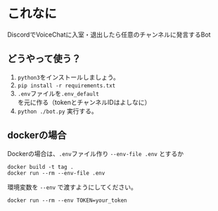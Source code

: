 # これなに
DiscordでVoiceChatに入室・退出したら任意のチャンネルに発言するBot

## どうやって使う？

1. `python3`をインストールしましょう。
2. `pip install -r requirements.txt`  
3. `.env`ファイルを`.env_default`を元に作る（tokenとチャンネルIDはよしなに）  
4. `python ./bot.py`
実行する。

## dockerの場合

Dockerの場合は、`.env`ファイル作り `--env-file .env` とするか
```
docker build -t tag .
docker run --rm --env-file .env
```

環境変数を `--env` で渡すようにしてください。
```
docker run --rm --env TOKEN=your_token
```